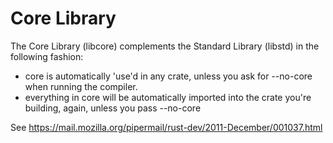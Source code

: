 # Core Library

The Core Library (libcore) complements the Standard Library (libstd) in the following fashion:
   - core is automatically 'use'd in any crate, unless you ask for --no-core when running the compiler.
   - everything in core will be automatically imported into the crate
     you're building, again, unless you pass --no-core

See https://mail.mozilla.org/pipermail/rust-dev/2011-December/001037.html